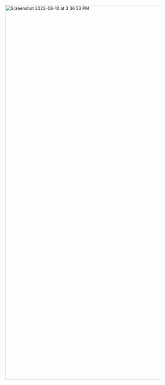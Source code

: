 <img width="1216" alt="Screenshot 2023-08-10 at 3 36 53 PM" src="https://github.com/ganesh-sadanala/LLD/assets/40536512/3ead9792-4d65-40fa-a9f4-12557d31ebe7">
